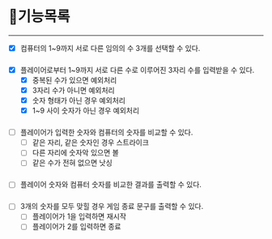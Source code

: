 # 📃기능목록

-------------------------------

- [x] 컴퓨터의 1~9까지 서로 다른 임의의 수 3개를 선택할 수 있다.
###
- [x] 플레이어로부터 1~9까지 서로 다른 수로 이루어진 3자리 수를 입력받을 수 있다.
  - [x] 중복된 수가 있으면 예외처리
  - [x] 3자리 수가 아니면 예외처리
  - [x] 숫자 형태가 아닌 경우 예외처리
  - [x] 1~9 사이 숫자가 아닌 경우 예외처리
###
- [ ] 플레이어가 입력한 숫자와 컴퓨터의 숫자를 비교할 수 있다.
  - [ ] 같은 자리, 같은 숫자인 경우 스트라이크
  - [ ] 다른 자리에 숫자악 있으면 볼
  - [ ] 같은 수가 전혀 없으면 낫싱
###
- [ ] 플레이어 숫자와 컴퓨터 숫자를 비교한 결과를 출력할 수 있다.
###
- [ ] 3개의 숫자를 모두 맞힐 경우 게임 종료 문구를 출력할 수 있다.
  - [ ] 플레이어가 1을 입력하면 재시작
  - [ ] 플레이어가 2를 입력하면 종료
